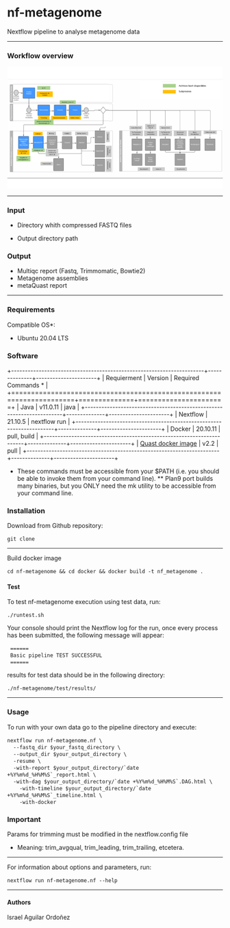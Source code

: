 # **nf-metagenome**

Nextflow pipeline to analyse metagenome data

------------------------------------------------------------------------

### Workflow overview

![General Workflow](docs/Workflow.png)

------------------------------------------------------------------------

### Input

-   Directory whith compressed FASTQ files

-   Output directory path

### Output

-   Multiqc report (Fastq, Trimmomatic, Bowtie2)
-   Metagenome assemblies
-   metaQuast report

------------------------------------------------------------------------

### Requirements

Compatible OS\*:

-   Ubuntu 20.04 LTS

### Software

+----------------------------------------------------------------------+--------------+----------------------+
| Requierment                                                          | Version      | Required Commands \* |
+======================================================================+==============+======================+
| Java                                                                 | v11.0.11     | java                 |
+----------------------------------------------------------------------+--------------+----------------------+
| Nextflow                                                             | 21.10.5      | nextflow run         |
+----------------------------------------------------------------------+--------------+----------------------+
| Docker                                                               | 20.10.11     | pull, build          |
+----------------------------------------------------------------------+--------------+----------------------+
| [Quast docker image](https://quay.io/repository/biocontainers/quast) | v2.2         | pull                 |
+----------------------------------------------------------------------+--------------+----------------------+

-   These commands must be accessible from your \$PATH (i.e. you should be able to invoke them from your command line). \*\* Plan9 port builds many binaries, but you ONLY need the mk utility to be accessible from your command line.

### Installation

Download from Github repository:

    git clone 

------------------------------------------------------------------------

Build docker image

    cd nf-metagenome && cd docker && docker build -t nf_metagenome .

#### Test

To test nf-metagenome execution using test data, run:

    ./runtest.sh 

Your console should print the Nextflow log for the run, once every process has been submitted, the following message will appear:

     ======
     Basic pipeline TEST SUCCESSFUL
     ======

results for test data should be in the following directory:

    ./nf-metagenome/test/results/

------------------------------------------------------------------------

### Usage

To run with your own data go to the pipeline directory and execute:

    nextflow run nf-metagenome.nf \
      --fastq_dir $your_fastq_directory \
      --output_dir $your_output_directory \
      -resume \
      -with-report $your_output_directory/`date +%Y%m%d_%H%M%S`_report.html \
      -with-dag $your_output_directory/`date +%Y%m%d_%H%M%S`.DAG.html \
        -with-timeline $your_output_directory/`date +%Y%m%d_%H%M%S`_timeline.html \
        -with-docker

### Important

Params for trimming must be modified in the nextflow.config file

-   Meaning: trim_avgqual, trim_leading, trim_trailing, etcetera.

------------------------------------------------------------------------

For information about options and parameters, run:

    nextflow run nf-metagenome.nf --help

------------------------------------------------------------------------

#### Authors

Israel Aguilar Ordoñez
